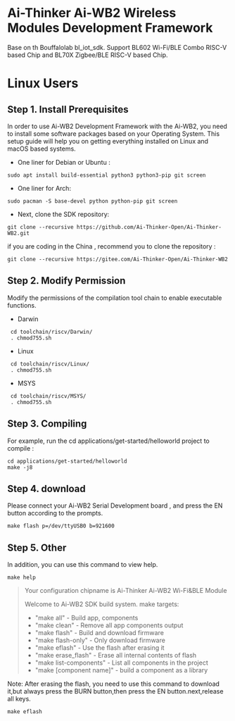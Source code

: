 Ai-Thinker Ai-WB2 Wireless Modules Development Framework
=========

Base on th Bouffalolab bl_iot_sdk. Support BL602 Wi-Fi/BLE Combo RISC-V based Chip and BL70X Zigbee/BLE RISC-V based Chip.

# Linux Users

## Step 1. Install Prerequisites

In order to use Ai-WB2 Development Framework with the Ai-WB2, you need to install some software packages based on your Operating System. This setup guide will help you on getting everything installed on Linux and macOS based systems.

- One liner for Debian or Ubuntu :

`sudo apt install build-essential python3 python3-pip git screen`

- One liner for Arch:

`sudo pacman -S base-devel python python-pip git screen`

- Next, clone the SDK repository:

`git clone --recursive https://github.com/Ai-Thinker-Open/Ai-Thinker-WB2.git` 

if you are coding in the China , recommend you to clone the repository :

`git clone --recursive https://gitee.com/Ai-Thinker-Open/Ai-Thinker-WB2` 

## Step 2. Modify Permission
Modify the permissions of the compilation tool chain to enable executable functions.
- Darwin
```shell
 cd toolchain/riscv/Darwin/
 . chmod755.sh 
```
- Linux
```shell
 cd toolchain/riscv/Linux/
 . chmod755.sh 
```
- MSYS
```shell
 cd toolchain/riscv/MSYS/
 . chmod755.sh 
```
## Step 3. Compiling

For example, run the cd applications/get-started/helloworld project to compile :

```
cd applications/get-started/helloworld
make -j8
```

## Step 4. download

Please connect your Ai-WB2 Serial Development board , and press the EN button according to the prompts.

```
make flash p=/dev/ttyUSB0 b=921600
```
## Step 5. Other
In addition, you can use this command to view help.
```
make help
```
> Your configuration chipname is Ai-Thinker Ai-WB2 Wi-Fi&BLE Module
> 
>Welcome to Ai-WB2 SDK build system. make targets:
>
> - "make all" - Build app, components
> - "make clean" - Remove all app components output
> - "make flash" - Build and download firmware 
> - "make flash-only" - Only download firmware
> - "make eflash" - Use the flash after erasing it
> - "make erase_flash" - Erase all internal contents of flash
> - "make list-components" - List all components in the project
> - "make [component name]" - build a component as a library


Note: After erasing the flash, you need to use this command to download it,but always press the BURN button,then press the EN button.next,release all keys.
```
make eflash
```
